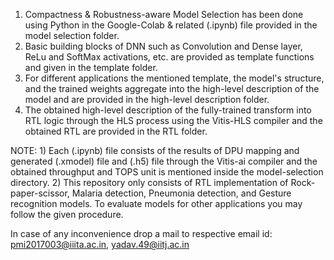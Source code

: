 1) Compactness & Robustness-aware Model Selection has been done using Python in the Google-Colab & related (.ipynb) file provided in the model selection folder.
2) Basic building blocks of DNN such as Convolution and Dense layer, ReLu and SoftMax activations, etc. are provided as template functions and given in the template folder.
3) For different applications the mentioned template, the model's structure, and the trained weights aggregate into the high-level description of the model and are provided in the high-level description folder.
4) The obtained high-level description of the fully-trained transform into RTL logic through the HLS process using the Vitis-HLS compiler and the obtained RTL are provided in the RTL folder.
   

NOTE: 1) Each (.ipynb) file consists of the results of DPU mapping and generated (.xmodel) file and (.h5) file through the Vitis-ai compiler and the obtained throughput and TOPS unit is mentioned inside the model-selection directory.
2) This repository only consists of RTL implementation of Rock-paper-scissor, Malaria detection, Pneumonia detection, and Gesture recognition models.  To evaluate models for other applications you may follow the given procedure. 


In case of any inconvenience drop a mail to respective email id: pmi2017003@iiita.ac.in, yadav.49@iitj.ac.in
